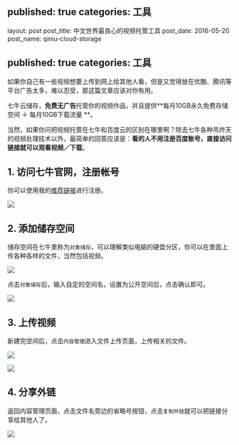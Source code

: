 
published: true
categories: 工具
---
layout: post
post_title: 中文世界最良心的视频托管工具 
post_date: 2016-05-20
post_name: qiniu-cloud-storage

published: true
categories: 工具
---
如果你自己有一些视频想要上传到网上给其他人看，但是又觉得放在优酷、腾讯等平台广告太多，难以忍受，那这篇文章应该对你有用。

七牛云储存，**免费无广告**托管你的视频作品，并且提供**每月10GB永久免费存储空间 ＋ 每月10GB下载流量 **。

当然，如果你问把视频托管在七牛和百度云的区别在哪里啊？除去七牛各种吊炸天的视频处理技术以外，最简单的回答应该是：**看的人不用注册百度账号，直接访问链接就可以观看视频／下载**。

## 1. 访问七牛官网，注册帐号
你可以使用我的[推荐链接](https://portal.qiniu.com/signup?code=3lk7jzvknk5zm)进行注册。

![](./_image/qiniu-1.png)

## 2.  添加储存空间
储存空间在七牛里称为`对象储存`，可以理解类似电脑的硬盘分区，你可以在里面上传各种各样的文件，当然包括视频。

![](./_image/qiniu-2.png)

点击`对象储存`后，输入自定的空间名，设置为公开空间后，点击确认即可。

![](./_image/qiniu-3.png)

## 3. 上传视频
新建完空间后，点击`内容管理`进入文件上传页面，上传相关的文件。

![](./_image/qiniu-4.png)

![](./_image/qiniu-5.png)

## 4. 分享外链
返回内容管理页面，点击文件名旁边的省略号按钮，点击`复制外链`就可以把链接分享给其他人了。

![](./_image/qiniu-6.png)


